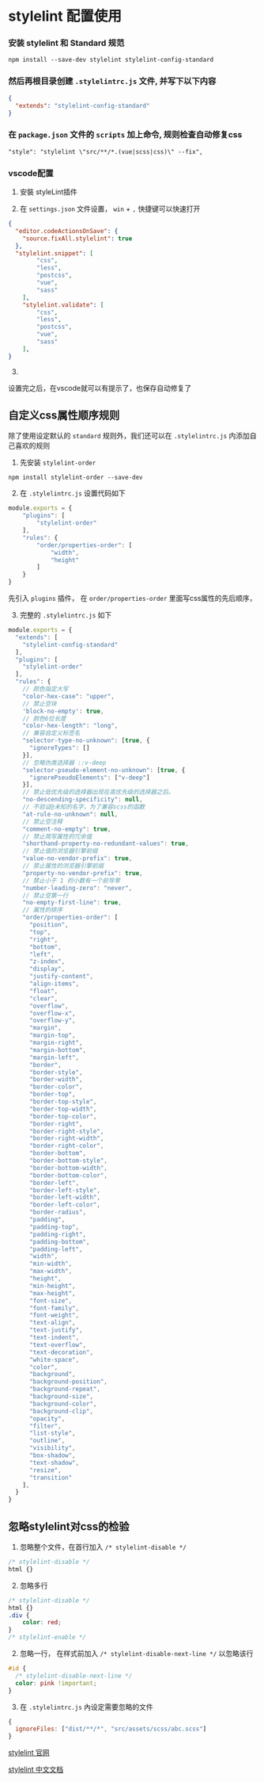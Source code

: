 # stylelint 配置使用

### 安装 stylelint 和 Standard 规范

```
npm install --save-dev stylelint stylelint-config-standard 
```

### 然后再根目录创建 `.stylelintrc.js` 文件, 并写下以下内容

```json
{
  "extends": "stylelint-config-standard"
}
```

### 在 `package.json` 文件的 `scripts` 加上命令, 规则检查自动修复css

```
"style": "stylelint \"src/**/*.(vue|scss|css)\" --fix",
```

### vscode配置

1. 安裝 styleLint插件

2. 在 `settings.json` 文件设置， `win` + `,` 快捷键可以快速打开

```json
{
  "editor.codeActionsOnSave": {
    "source.fixAll.stylelint": true
  },
  "stylelint.snippet": [
        "css",
        "less",
        "postcss",
        "vue",
        "sass"
    ],
    "stylelint.validate": [
        "css",
        "less",
        "postcss",
        "vue",
        "sass"
    ],
}
```
3. 

设置完之后，在vscode就可以有提示了，也保存自动修复了


## 自定义css属性顺序规则

除了使用设定默认的 `standard` 规则外，我们还可以在 `.stylelintrc.js` 内添加自己喜欢的规则

1. 先安装 `stylelint-order`

```
npm install stylelint-order --save-dev
```

2. 在 `.stylelintrc.js` 设置代码如下

```js
module.exports = {
    "plugins": [
        "stylelint-order"
    ],
    "rules": {
        "order/properties-order": [
            "width",
            "height"
        ]
    }
}
```

先引入 `plugins` 插件， 在 ` order/properties-order ` 里面写css属性的先后顺序，

3. 完整的 `.stylelintrc.js` 如下

```js
module.exports = {
  "extends": [
    "stylelint-config-standard"
  ],
  "plugins": [
    "stylelint-order"
  ],
  "rules": {
    // 颜色指定大写
    "color-hex-case": "upper",
    // 禁止空块
    'block-no-empty': true,
    // 颜色6位长度
    "color-hex-length": "long",
    // 兼容自定义标签名
    "selector-type-no-unknown": [true, {
      "ignoreTypes": []
    }],
    // 忽略伪类选择器 ::v-deep
    "selector-pseudo-element-no-unknown": [true, {
      "ignorePseudoElements": ["v-deep"]
    }],
    // 禁止低优先级的选择器出现在高优先级的选择器之后。
    "no-descending-specificity": null,
    // 不验证@未知的名字，为了兼容scss的函数
    "at-rule-no-unknown": null,
    // 禁止空注释
    "comment-no-empty": true,
    // 禁止简写属性的冗余值
    "shorthand-property-no-redundant-values": true,
    // 禁止值的浏览器引擎前缀
    "value-no-vendor-prefix": true,
    // 禁止属性的浏览器引擎前缀
    "property-no-vendor-prefix": true,
    // 禁止小于 1 的小数有一个前导零
    "number-leading-zero": "never",
    // 禁止空第一行
    "no-empty-first-line": true,
    // 属性的排序
    "order/properties-order": [
      "position",
      "top",
      "right",
      "bottom",
      "left",
      "z-index",
      "display",
      "justify-content",
      "align-items",
      "float",
      "clear",
      "overflow",
      "overflow-x",
      "overflow-y",
      "margin",
      "margin-top",
      "margin-right",
      "margin-bottom",
      "margin-left",
      "border",
      "border-style",
      "border-width",
      "border-color",
      "border-top",
      "border-top-style",
      "border-top-width",
      "border-top-color",
      "border-right",
      "border-right-style",
      "border-right-width",
      "border-right-color",
      "border-bottom",
      "border-bottom-style",
      "border-bottom-width",
      "border-bottom-color",
      "border-left",
      "border-left-style",
      "border-left-width",
      "border-left-color",
      "border-radius",
      "padding",
      "padding-top",
      "padding-right",
      "padding-bottom",
      "padding-left",
      "width",
      "min-width",
      "max-width",
      "height",
      "min-height",
      "max-height",
      "font-size",
      "font-family",
      "font-weight",
      "text-align",
      "text-justify",
      "text-indent",
      "text-overflow",
      "text-decoration",
      "white-space",
      "color",
      "background",
      "background-position",
      "background-repeat",
      "background-size",
      "background-color",
      "background-clip",
      "opacity",
      "filter",
      "list-style",
      "outline",
      "visibility",
      "box-shadow",
      "text-shadow",
      "resize",
      "transition"
    ],
  }
}
```


## 忽略stylelint对css的检验

1. 忽略整个文件，在首行加入 `/* stylelint-disable */`

```css
/* stylelint-disable */
html {}
```

2. 忽略多行

```css
/* stylelint-disable */
html {}
.div {
    color: red;
}
/* stylelint-enable */
```

2. 忽略一行， 在样式前加入 `/* stylelint-disable-next-line */` 以忽略该行

```css
#id {
  /* stylelint-disable-next-line */
  color: pink !important;
}
```

3. 在 `.stylelintrc.js` 內设定需要忽略的文件

```js
{
  ignoreFiles: ["dist/**/*", "src/assets/scss/abc.scss"]
}
```


[stylelint 官网](https://stylelint.io/)

[stylelint 中文文档](https://stylelint.docschina.org/)